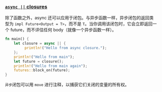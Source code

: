 ### [`async ||` closures](https://rust-lang.github.io/rfcs/2394-async_await.html?accessToken=eyJhbGciOiJIUzI1NiIsImtpZCI6ImRlZmF1bHQiLCJ0eXAiOiJKV1QifQ.eyJleHAiOjE3NDg5NjI5MTEsImZpbGVHVUlEIjoiS2xrS3ZlZ1pvZXVkdzdxZCIsImlhdCI6MTc0ODk2MjYxMSwiaXNzIjoidXBsb2FkZXJfYWNjZXNzX3Jlc291cmNlIiwicGFhIjoiYWxsOmFsbDoiLCJ1c2VySWQiOjU5Nzc4NDgzfQ.GX#async--closures)

除了函数之外，async 还可以应用于闭包。与异步函数一样，异步闭包的返回类型为 `impl Future<Output = T>`，而不是 `T`。当你调用该闭包时，它会立即返回一个 future，而不评估任何 body（就像一个异步函数一样）。
```rust
fn main() {
    let closure = async || {
         println!("Hello from async closure.");
    };
    println!("Hello from main");
    let future = closure();
    println!("Hello from main again");
    futures::block_on(future);
}
```
`异步`闭包可以用 `move` 进行注释，以捕获它们关闭的变量的所有权。